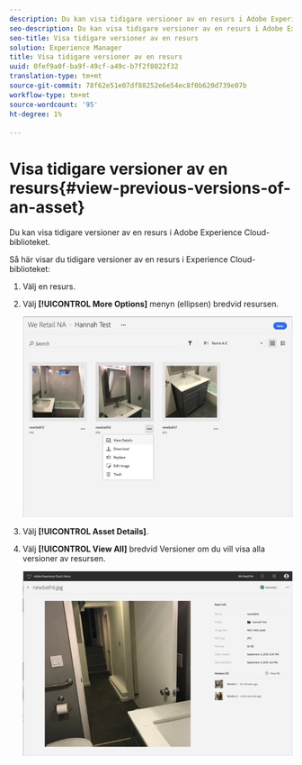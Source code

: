```yaml
---
description: Du kan visa tidigare versioner av en resurs i Adobe Experience Cloud-biblioteket.
seo-description: Du kan visa tidigare versioner av en resurs i Adobe Experience Cloud-biblioteket.
seo-title: Visa tidigare versioner av en resurs
solution: Experience Manager
title: Visa tidigare versioner av en resurs
uuid: 0fef9a0f-ba9f-49cf-a49c-b7f2f8022f32
translation-type: tm+mt
source-git-commit: 78f62e51e07df88252e6e54ec8f0b620d739e07b
workflow-type: tm+mt
source-wordcount: '95'
ht-degree: 1%

---
```



# Visa tidigare versioner av en resurs{#view-previous-versions-of-an-asset}

Du kan visa tidigare versioner av en resurs i Adobe Experience Cloud-biblioteket.

Så här visar du tidigare versioner av en resurs i Experience Cloud-biblioteket:

1. Välj en resurs.
1. Välj **[!UICONTROL More Options]** menyn (ellipsen) bredvid resursen.

   ![](assets/library_asset_options.png)

1. Välj **[!UICONTROL Asset Details]**.
1. Välj **[!UICONTROL View All]** bredvid Versioner om du vill visa alla versioner av resursen.

   ![](assets/library_details_versions.png)

